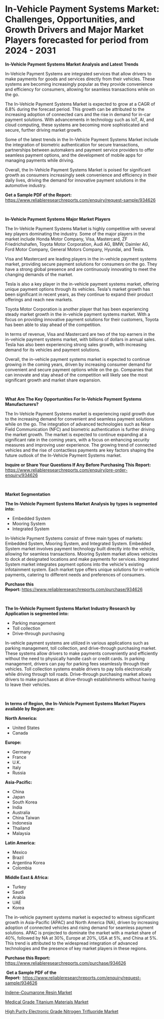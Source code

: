 <p><h1>In-Vehicle Payment Systems Market: Challenges, Opportunities, and Growth Drivers and Major Market Players forecasted for period from 2024 - 2031</h1></p><p><strong>In-Vehicle Payment Systems Market Analysis and Latest Trends</strong></p>
<p><p>In-Vehicle Payment Systems are integrated services that allow drivers to make payments for goods and services directly from their vehicles. These systems are becoming increasingly popular as they provide convenience and efficiency for consumers, allowing for seamless transactions while on the go.</p><p>The In-Vehicle Payment Systems Market is expected to grow at a CAGR of 6.8% during the forecast period. This growth can be attributed to the increasing adoption of connected cars and the rise in demand for in-car payment solutions. With advancements in technology such as IoT, AI, and cloud computing, these systems are becoming more sophisticated and secure, further driving market growth.</p><p>Some of the latest trends in the In-Vehicle Payment Systems Market include the integration of biometric authentication for secure transactions, partnerships between automakers and payment service providers to offer seamless payment options, and the development of mobile apps for managing payments while driving.</p><p>Overall, the In-Vehicle Payment Systems Market is poised for significant growth as consumers increasingly seek convenience and efficiency in their daily lives, driving the demand for innovative payment solutions in the automotive industry.</p></p>
<p><strong>Get a Sample PDF of the Report:&nbsp;</strong> <a href="https://www.reliableresearchreports.com/enquiry/request-sample/934626">https://www.reliableresearchreports.com/enquiry/request-sample/934626</a></p>
<p>&nbsp;</p>
<p><strong>In-Vehicle Payment Systems Major Market Players</strong></p>
<p><p>The In-Vehicle Payment Systems Market is highly competitive with several key players dominating the industry. Some of the major players in the market include Honda Motor Company, Visa, Mastercard, ZF Friedrichshafen, Toyota Motor Corporation, Audi AG, BMW, Daimler AG, Ford Motor Company, General Motors Company, Hyundai, and Tesla.</p><p>Visa and Mastercard are leading players in the in-vehicle payment systems market, providing secure payment solutions for consumers on the go. They have a strong global presence and are continuously innovating to meet the changing demands of the market.</p><p>Tesla is also a key player in the in-vehicle payment systems market, offering unique payment options through its vehicles. Tesla's market growth has been significant in recent years, as they continue to expand their product offerings and reach new markets.</p><p>Toyota Motor Corporation is another player that has been experiencing steady market growth in the in-vehicle payment systems market. With a focus on providing innovative payment solutions for their customers, Toyota has been able to stay ahead of the competition.</p><p>In terms of revenue, Visa and Mastercard are two of the top earners in the in-vehicle payment systems market, with billions of dollars in annual sales. Tesla has also been experiencing strong sales growth, with increasing demand for its vehicles and payment solutions.</p><p>Overall, the in-vehicle payment systems market is expected to continue growing in the coming years, driven by increasing consumer demand for convenient and secure payment options while on the go. Companies that can innovate and stay ahead of the competition will likely see the most significant growth and market share expansion.</p></p>
<p>&nbsp;</p>
<p><strong>What Are The Key Opportunities For In-Vehicle Payment Systems Manufacturers?</strong></p>
<p><p>The In-Vehicle Payment Systems market is experiencing rapid growth due to the increasing demand for convenient and seamless payment solutions while on the go. The integration of advanced technologies such as Near Field Communication (NFC) and biometric authentication is further driving the market growth. The market is expected to continue expanding at a significant rate in the coming years, with a focus on enhancing security measures and improving user experience. The growing trend of connected vehicles and the rise of contactless payments are key factors shaping the future outlook of the In-Vehicle Payment Systems market.</p></p>
<p><strong>Inquire or Share Your Questions If Any Before Purchasing This Report:</strong> <a href="https://www.reliableresearchreports.com/enquiry/pre-order-enquiry/934626">https://www.reliableresearchreports.com/enquiry/pre-order-enquiry/934626</a></p>
<p>&nbsp;</p>
<p><strong>Market Segmentation</strong></p>
<p><strong>The In-Vehicle Payment Systems Market Analysis by types is segmented into:</strong></p>
<p><ul><li>Embedded System</li><li>Mooring System</li><li>Integrated System</li></ul></p>
<p><p>In-Vehicle Payment Systems consist of three main types of markets: Embedded System, Mooring System, and Integrated System. Embedded System market involves payment technology built directly into the vehicle, allowing for seamless transactions. Mooring System market allows vehicles to dock at designated locations and make payments for services. Integrated System market integrates payment options into the vehicle's existing infotainment system. Each market type offers unique solutions for in-vehicle payments, catering to different needs and preferences of consumers.</p></p>
<p><strong>Purchase this Report:&nbsp;</strong><a href="https://www.reliableresearchreports.com/purchase/934626">https://www.reliableresearchreports.com/purchase/934626</a></p>
<p>&nbsp;</p>
<p><strong>The In-Vehicle Payment Systems Market Industry Research by Application is segmented into:</strong></p>
<p><ul><li>Parking management</li><li>Toll collection</li><li>Drive-through purchasing</li></ul></p>
<p><p>In-vehicle payment systems are utilized in various applications such as parking management, toll collection, and drive-through purchasing market. These systems allow drivers to make payments conveniently and efficiently without the need to physically handle cash or credit cards. In parking management, drivers can pay for parking fees seamlessly through their vehicles. Toll collection systems enable drivers to pay tolls electronically while driving through toll roads. Drive-through purchasing market allows drivers to make purchases at drive-through establishments without having to leave their vehicles.</p></p>
<p>&nbsp;</p>
<p><strong>In terms of Region, the In-Vehicle Payment Systems Market Players available by Region are:</strong></p>
<p>
    <p> <strong> North America: </strong>
        <ul>
            <li>United States</li>
            <li>Canada</li>
        </ul>
        </p> 
    <p> <strong> Europe: </strong>
        <ul>
            <li>Germany</li>
            <li>France</li>
            <li>U.K.</li>
            <li>Italy</li>
            <li>Russia</li>
        </ul>
        </p> 
    <p> <strong> Asia-Pacific: </strong>
        <ul>
            <li>China</li>
            <li>Japan</li>
            <li>South Korea</li>
            <li>India</li>
            <li>Australia</li>
            <li>China Taiwan</li>
            <li>Indonesia</li>
            <li>Thailand</li>
            <li>Malaysia</li>
        </ul>
        </p> 
    <p> <strong> Latin America: </strong>
        <ul>
            <li>Mexico</li>
            <li>Brazil</li>
            <li>Argentina Korea</li>
            <li>Colombia</li>
        </ul>
        </p> 
    <p> <strong> Middle East & Africa: </strong>
        <ul>
            <li>Turkey</li>
            <li>Saudi</li>
            <li>Arabia</li>
            <li>UAE</li>
            <li>Korea</li>
        </ul>
    </p>
    </p>
<p><p>The in-vehicle payment systems market is expected to witness significant growth in Asia-Pacific (APAC) and North America (NA), driven by increasing adoption of connected vehicles and rising demand for seamless payment solutions. APAC is projected to dominate the market with a market share of 40%, followed by NA at 30%, Europe at 20%, USA at 5%, and China at 5%. This trend is attributed to the widespread integration of advanced technologies and the presence of key market players in these regions.</p></p>
<p><strong>Purchase this Report: </strong><a href="https://www.reliableresearchreports.com/purchase/934626">https://www.reliableresearchreports.com/purchase/934626</a></p>
<p>&nbsp;<strong>Get a Sample PDF of the Report:&nbsp;&nbsp;</strong><a href="https://www.reliableresearchreports.com/enquiry/request-sample/934626">https://www.reliableresearchreports.com/enquiry/request-sample/934626</a></p>
<p><strong></strong></p>
<p><p><a href="https://view.publitas.com/reportprime-1/indene-coumarone-resin-market-furnish-information-about-market-size-market-share-market-dynamics-and-projections-spanning-from-2023-to-2030/">Indene-Coumarone Resin Market</a></p><p><a href="https://view.publitas.com/reportprime-1/medical-grade-titanium-materials-market-provides-a-comprehensive-analysis-including-a-macro-overview-of-the-market-as-well-as-micro-details-such-as-market-size-and-competitive-landscape/">Medical Grade Titanium Materials Market</a></p><p><a href="https://view.publitas.com/reportprime-1/high-purity-electronic-grade-nitrogen-trifluoride-market-research-report-provides-thorough-industry-overview-which-offers-an-in-depth-analysis-of-product-trends-and-new-market-divisions/">High Purity Electronic Grade Nitrogen Trifluoride Market</a></p></p>